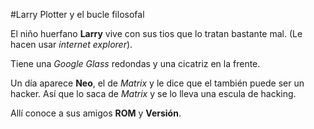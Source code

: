#Larry Plotter y el bucle filosofal

El niño huerfano **Larry** vive con sus tios que lo tratan bastante mal. (Le hacen usar *internet explorer*).

Tiene una *Google Glass* redondas y una cicatriz en la frente.

Un día aparece **Neo**, el de *Matrix* y le dice que el también puede ser un hacker.
Así que lo saca de *Matrix* y se lo lleva una escula de hacking.

Allí conoce a sus amigos **ROM** y **Versión**.
